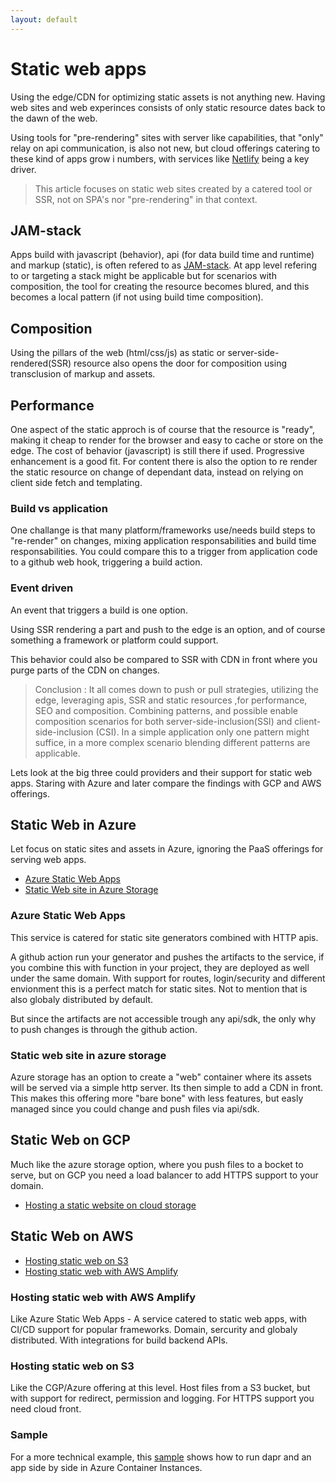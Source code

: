 ```yaml
---
layout: default
---
```


# Static web apps

Using the edge/CDN for optimizing static assets is not anything new. Having web sites and web experinces consists of only static resource dates back to the dawn of the web.

Using tools for "pre-rendering" sites with server like capabilities, that "only" relay on api communication, is also not new, but cloud offerings catering to these kind of apps grow i numbers, with services like [Netlify](https://www.netlify.com/) being a key driver.

> This article focuses on static web sites created by a catered tool or SSR, not on SPA's nor "pre-rendering" in that context.

## JAM-stack
Apps build with javascript (behavior), api (for data build time and runtime) and markup (static), is often refered to as [JAM-stack](https://jamstack.org/).
At app level refering to or targeting a stack might be applicable but for scenarios with composition, the tool for creating the resource becomes blured, and this becomes a local pattern (if not using build time composition).

## Composition
Using the pillars of the web (html/css/js) as static or server-side-rendered(SSR) resource also opens the door for composition using transclusion of markup and assets.

## Performance
One aspect of the static approch is of course that the resource is "ready", making it cheap to render for the browser and easy to cache or store on the edge. 
The cost of behavior (javascript) is still there if used. Progressive enhancement is a good fit. For content there is also the option to re render the static resource on change of dependant data, instead on relying on client side fetch and templating.

### Build vs application
One challange is that many platform/frameworks use/needs build steps to "re-render" on changes, mixing application responsabilities and build time responsabilities.
You could compare this to a trigger from application code to a github web hook, triggering a build action.

### Event driven
An event that triggers a build is one option.

Using SSR rendering a part and push to the edge is an option, and of course something a framework or platform could support.

This behavior could also be compared to SSR with CDN in front where you purge parts of the CDN on changes.

> Conclusion : It all comes down to push or pull strategies, utilizing the edge, leveraging apis, SSR and static resources ,for performance, SEO and composition. Combining patterns, and possible enable composition scenarios for both server-side-inclusion(SSI) and client-side-inclusion (CSI). In a simple application only one pattern might suffice, in a more complex scenario blending different patterns are applicable.

Lets look at the big three could providers and their support for static web apps. Staring with Azure and later compare the findings with GCP and AWS offerings.

## Static Web in Azure

Let focus on static sites and assets in Azure, ignoring the PaaS offerings for serving web apps.

- [Azure Static Web Apps](https://azure.microsoft.com/en-us/services/app-service/static/)
- [Static Web site in Azure Storage](https://docs.microsoft.com/en-us/azure/storage/blobs/storage-blob-static-website)

### Azure Static Web Apps

This service is catered for static site generators combined with HTTP apis.

A github action run your generator and pushes the artifacts to the service, if you combine this with function in your project, they are deployed as well under the same domain.
With support for routes, login/security and different envionment this is a perfect match for static sites. Not to mention that is also globaly distributed by default.

But since the artifacts are not accessible trough any api/sdk, the only why to push changes is through the github action. 

### Static web site in azure storage

Azure storage has an option to create a "web" container where its assets will be served via a simple http server. Its then simple to add a CDN in front.
This makes this offering more "bare bone" with less features, but easly managed since you could change and push files via api/sdk.

## Static Web on GCP

Much like the azure storage option, where you push files to a bocket to serve, but on GCP you need a load balancer to add HTTPS support to your domain.
- [Hosting a static website on cloud storage](https://cloud.google.com/storage/docs/hosting-static-website)

## Static Web on AWS

- [Hosting static web on S3](https://docs.aws.amazon.com/AmazonS3/latest/dev/WebsiteHosting.html)
- [Hosting static web with AWS Amplify](https://aws.amazon.com/amplify/console/)

### Hosting static web with AWS Amplify
Like Azure Static Web Apps - A service catered to static web apps, with CI/CD support for popular frameworks. Domain, sercurity and globaly distributed. With integrations for build backend APIs.

### Hosting static web on S3

Like the CGP/Azure offering at this level. Host files from a S3 bucket, but with support for redirect, permission and logging. For HTTPS support you need cloud front.

### Sample

For a more technical example, this [sample](https://github.com/perokvist/Dapr.WebPush) shows how to run dapr and an app side by side in Azure Container Instances.

